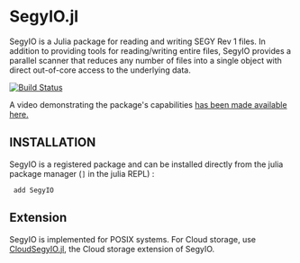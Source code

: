 # SegyIO.jl
SegyIO is a Julia package for reading and writing SEGY Rev 1 files. In addition to providing tools for reading/writing entire files, SegyIO provides a parallel scanner that reduces any number of files into a single object with direct out-of-core access to the underlying data. 

[![Build Status](https://github.com/slimgroup/SegyIO.jl/workflows/CI-tests/badge.svg)](https://github.com/slimgroup/SegyIO.jl/actions?query=workflow%3ACI-tests)

A video demonstrating the package's capabilities [has been made available here.](https://www.youtube.com/watch?v=tx530QOPeZo&feature=youtu.be)

## INSTALLATION

SegyIO is a registered package and can be installed directly from the julia package manager (`]` in the julia REPL) :

```
 add SegyIO
```

## Extension

SegyIO is implemented for POSIX systems. For Cloud storage, use [CloudSegyIO.jl](https://github.com/slimgroup/CloudSegyIO.jl), the Cloud storage extension of SegyIO.
